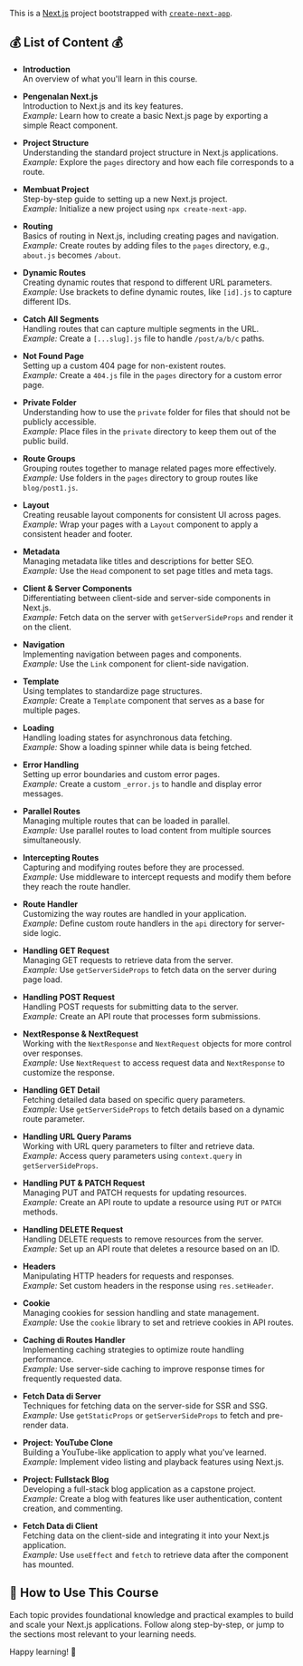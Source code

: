 This is a [Next.js](https://nextjs.org/) project bootstrapped with [`create-next-app`](https://github.com/vercel/next.js/tree/canary/packages/create-next-app).

## 💰 List of Content 💰

- **Introduction**  
  An overview of what you'll learn in this course.

- **Pengenalan Next.js**  
  Introduction to Next.js and its key features.  
  *Example:* Learn how to create a basic Next.js page by exporting a simple React component.

- **Project Structure**  
  Understanding the standard project structure in Next.js applications.  
  *Example:* Explore the `pages` directory and how each file corresponds to a route.

- **Membuat Project**  
  Step-by-step guide to setting up a new Next.js project.  
  *Example:* Initialize a new project using `npx create-next-app`.

- **Routing**  
  Basics of routing in Next.js, including creating pages and navigation.  
  *Example:* Create routes by adding files to the `pages` directory, e.g., `about.js` becomes `/about`.

- **Dynamic Routes**  
  Creating dynamic routes that respond to different URL parameters.  
  *Example:* Use brackets to define dynamic routes, like `[id].js` to capture different IDs.

- **Catch All Segments**  
  Handling routes that can capture multiple segments in the URL.  
  *Example:* Create a `[...slug].js` file to handle `/post/a/b/c` paths.

- **Not Found Page**  
  Setting up a custom 404 page for non-existent routes.  
  *Example:* Create a `404.js` file in the `pages` directory for a custom error page.

- **Private Folder**  
  Understanding how to use the `private` folder for files that should not be publicly accessible.  
  *Example:* Place files in the `private` directory to keep them out of the public build.

- **Route Groups**  
  Grouping routes together to manage related pages more effectively.  
  *Example:* Use folders in the `pages` directory to group routes like `blog/post1.js`.

- **Layout**  
  Creating reusable layout components for consistent UI across pages.  
  *Example:* Wrap your pages with a `Layout` component to apply a consistent header and footer.

- **Metadata**  
  Managing metadata like titles and descriptions for better SEO.  
  *Example:* Use the `Head` component to set page titles and meta tags.

- **Client & Server Components**  
  Differentiating between client-side and server-side components in Next.js.  
  *Example:* Fetch data on the server with `getServerSideProps` and render it on the client.

- **Navigation**  
  Implementing navigation between pages and components.  
  *Example:* Use the `Link` component for client-side navigation.

- **Template**  
  Using templates to standardize page structures.  
  *Example:* Create a `Template` component that serves as a base for multiple pages.

- **Loading**  
  Handling loading states for asynchronous data fetching.  
  *Example:* Show a loading spinner while data is being fetched.

- **Error Handling**  
  Setting up error boundaries and custom error pages.  
  *Example:* Create a custom `_error.js` to handle and display error messages.

- **Parallel Routes**  
  Managing multiple routes that can be loaded in parallel.  
  *Example:* Use parallel routes to load content from multiple sources simultaneously.

- **Intercepting Routes**  
  Capturing and modifying routes before they are processed.  
  *Example:* Use middleware to intercept requests and modify them before they reach the route handler.

- **Route Handler**  
  Customizing the way routes are handled in your application.  
  *Example:* Define custom route handlers in the `api` directory for server-side logic.

- **Handling GET Request**  
  Managing GET requests to retrieve data from the server.  
  *Example:* Use `getServerSideProps` to fetch data on the server during page load.

- **Handling POST Request**  
  Handling POST requests for submitting data to the server.  
  *Example:* Create an API route that processes form submissions.

- **NextResponse & NextRequest**  
  Working with the `NextResponse` and `NextRequest` objects for more control over responses.  
  *Example:* Use `NextRequest` to access request data and `NextResponse` to customize the response.

- **Handling GET Detail**  
  Fetching detailed data based on specific query parameters.  
  *Example:* Use `getServerSideProps` to fetch details based on a dynamic route parameter.

- **Handling URL Query Params**  
  Working with URL query parameters to filter and retrieve data.  
  *Example:* Access query parameters using `context.query` in `getServerSideProps`.

- **Handling PUT & PATCH Request**  
  Managing PUT and PATCH requests for updating resources.  
  *Example:* Create an API route to update a resource using `PUT` or `PATCH` methods.

- **Handling DELETE Request**  
  Handling DELETE requests to remove resources from the server.  
  *Example:* Set up an API route that deletes a resource based on an ID.

- **Headers**  
  Manipulating HTTP headers for requests and responses.  
  *Example:* Set custom headers in the response using `res.setHeader`.

- **Cookie**  
  Managing cookies for session handling and state management.  
  *Example:* Use the `cookie` library to set and retrieve cookies in API routes.

- **Caching di Routes Handler**  
  Implementing caching strategies to optimize route handling performance.  
  *Example:* Use server-side caching to improve response times for frequently requested data.

- **Fetch Data di Server**  
  Techniques for fetching data on the server-side for SSR and SSG.  
  *Example:* Use `getStaticProps` or `getServerSideProps` to fetch and pre-render data.

- **Project: YouTube Clone**  
  Building a YouTube-like application to apply what you've learned.  
  *Example:* Implement video listing and playback features using Next.js.

- **Project: Fullstack Blog**  
  Developing a full-stack blog application as a capstone project.  
  *Example:* Create a blog with features like user authentication, content creation, and commenting.

- **Fetch Data di Client**  
  Fetching data on the client-side and integrating it into your Next.js application.  
  *Example:* Use `useEffect` and `fetch` to retrieve data after the component has mounted.

## 📌 How to Use This Course

Each topic provides foundational knowledge and practical examples to build and scale your Next.js applications. Follow along step-by-step, or jump to the sections most relevant to your learning needs.

Happy learning! 🚀

